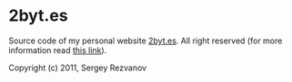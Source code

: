 # 2byt.es

Source code of my personal website [2byt.es](http://2byt.es). All right reserved (for more information read [this link](http://creativecommons.org/licenses/by-sa/3.0/)).

Copyright (c) 2011, Sergey Rezvanov

